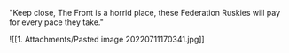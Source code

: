 "Keep close, The Front is a horrid place, these Federation Ruskies will pay for every pace they take."

![[1. Attachments/Pasted image 20220711170341.jpg]]